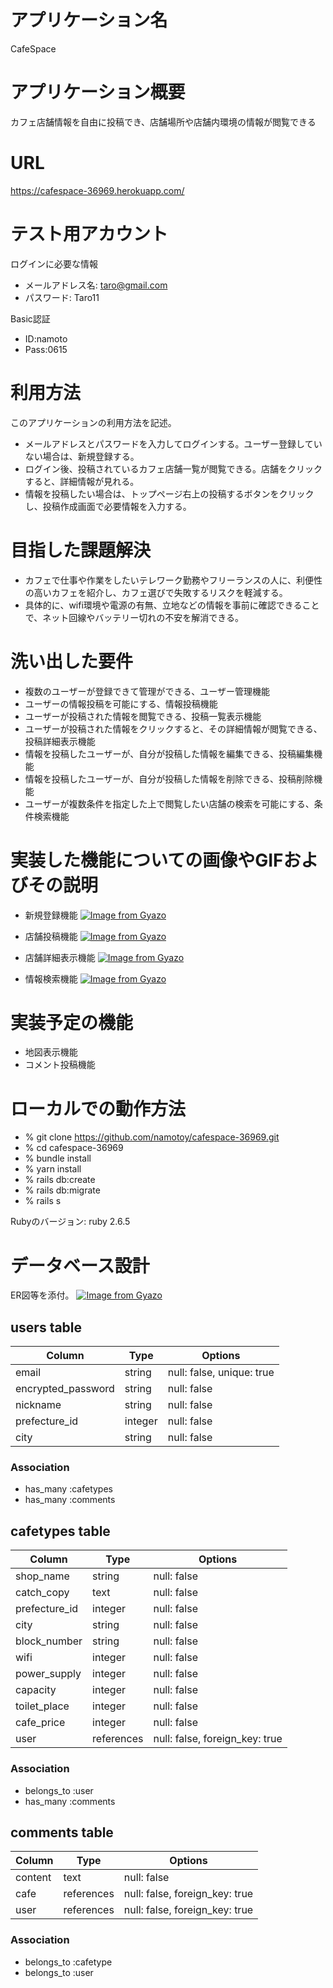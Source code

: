 # アプリケーション名
 CafeSpace 

# アプリケーション概要
 カフェ店舗情報を自由に投稿でき、店舗場所や店舗内環境の情報が閲覧できる

# URL
 https://cafespace-36969.herokuapp.com/

# テスト用アカウント	

ログインに必要な情報
- メールアドレス名: taro@gmail.com
- パスワード: Taro11

Basic認証
 - ID:namoto
 - Pass:0615

# 利用方法	
このアプリケーションの利用方法を記述。
- メールアドレスとパスワードを入力してログインする。ユーザー登録していない場合は、新規登録する。
- ログイン後、投稿されているカフェ店舗一覧が閲覧できる。店舗をクリックすると、詳細情報が見れる。
- 情報を投稿したい場合は、トップページ右上の投稿するボタンをクリックし、投稿作成画面で必要情報を入力する。

# 目指した課題解決	

- カフェで仕事や作業をしたいテレワーク勤務やフリーランスの人に、利便性の高いカフェを紹介し、カフェ選びで失敗するリスクを軽減する。
- 具体的に、wifi環境や電源の有無、立地などの情報を事前に確認できることで、ネット回線やバッテリー切れの不安を解消できる。

# 洗い出した要件	

- 複数のユーザーが登録できて管理ができる、ユーザー管理機能
- ユーザーの情報投稿を可能にする、情報投稿機能
- ユーザーが投稿された情報を閲覧できる、投稿一覧表示機能
- ユーザーが投稿された情報をクリックすると、その詳細情報が閲覧できる、投稿詳細表示機能
- 情報を投稿したユーザーが、自分が投稿した情報を編集できる、投稿編集機能
- 情報を投稿したユーザーが、自分が投稿した情報を削除できる、投稿削除機能
- ユーザーが複数条件を指定した上で閲覧したい店舗の検索を可能にする、条件検索機能

# 実装した機能についての画像やGIFおよびその説明	

- 新規登録機能
[![Image from Gyazo](https://i.gyazo.com/c5b6b0c3b356b0b4e0962f743515c728.gif)](https://gyazo.com/c5b6b0c3b356b0b4e0962f743515c728)

- 店舗投稿機能
[![Image from Gyazo](https://i.gyazo.com/cd53571cc582d9618c98707fb25a5f08.gif)](https://gyazo.com/cd53571cc582d9618c98707fb25a5f08)

- 店舗詳細表示機能
[![Image from Gyazo](https://i.gyazo.com/9c14f14c86d702c596e8c4f4d9ad4644.gif)](https://gyazo.com/9c14f14c86d702c596e8c4f4d9ad4644)

- 情報検索機能
[![Image from Gyazo](https://i.gyazo.com/c31501f965d95ef9ef66e6f3777f74fc.gif)](https://gyazo.com/c31501f965d95ef9ef66e6f3777f74fc)

# 実装予定の機能	
- 地図表示機能
- コメント投稿機能

# ローカルでの動作方法	

- % git clone https://github.com/namotoy/cafespace-36969.git
- % cd cafespace-36969
- % bundle install
- % yarn install
- % rails db:create
- % rails db:migrate
- % rails s  

 Rubyのバージョン: ruby 2.6.5

# データベース設計	
 ER図等を添付。
[![Image from Gyazo](https://i.gyazo.com/3e67088f5019055879cce5fb09185155.png)](https://gyazo.com/3e67088f5019055879cce5fb09185155)

## users table

| Column             | Type                | Options                   |
|--------------------|---------------------|---------------------------|
| email              | string              | null: false, unique: true |
| encrypted_password | string              | null: false               |
| nickname           | string              | null: false               |
| prefecture_id      | integer             | null: false               |
| city               | string              | null: false               |

### Association

* has_many :cafetypes
* has_many :comments

## cafetypes table

| Column             | Type       | Options                        |
|--------------------|------------|--------------------------------|
| shop_name          | string     | null: false                    |
| catch_copy         | text       | null: false                    |
| prefecture_id      | integer    | null: false                    |
| city               | string     | null: false                    |
| block_number       | string     | null: false                    |
| wifi               | integer    | null: false                    |
| power_supply       | integer    | null: false                    |
| capacity           | integer    | null: false                    |
| toilet_place       | integer    | null: false                    |
| cafe_price         | integer    | null: false                    |
| user               | references | null: false, foreign_key: true |

### Association

- belongs_to :user
- has_many :comments

## comments table

| Column      | Type       | Options                        |
|-------------|------------|--------------------------------|
| content     | text       | null: false                    |
| cafe        | references | null: false, foreign_key: true |
| user        | references | null: false, foreign_key: true |

### Association

- belongs_to :cafetype
- belongs_to :user


